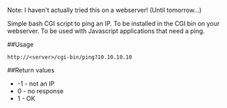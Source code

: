 Note: I haven't actually tried this on a webserver! (Until tomorrow...)

Simple bash CGI script to ping an IP. To be installed in the CGI bin on your
webserver. To be used with Javascript applications that need a ping.

##Usage
```
http://<server>/cgi-bin/ping?10.10.10.10
```

##Return values
- -1 - not an IP
- 0 - no response
- 1 - OK
